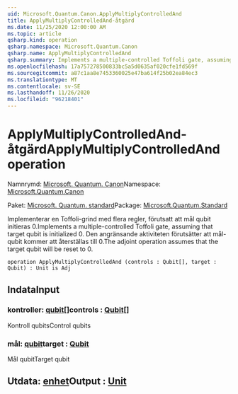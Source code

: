 ```yaml
---
uid: Microsoft.Quantum.Canon.ApplyMultiplyControlledAnd
title: ApplyMultiplyControlledAnd-åtgärd
ms.date: 11/25/2020 12:00:00 AM
ms.topic: article
qsharp.kind: operation
qsharp.namespace: Microsoft.Quantum.Canon
qsharp.name: ApplyMultiplyControlledAnd
qsharp.summary: Implements a multiple-controlled Toffoli gate, assuming that target qubit is initialized 0.  The adjoint operation assumes that the target qubit will be reset to 0.
ms.openlocfilehash: 17a757278500833bc5a5d0635af020cfe1fd569f
ms.sourcegitcommit: a87c1aa8e7453360025e47ba614f25b02ea84ec3
ms.translationtype: MT
ms.contentlocale: sv-SE
ms.lasthandoff: 11/26/2020
ms.locfileid: "96218401"
---
```

# <a name="applymultiplycontrolledand-operation"></a><span data-ttu-id="b43bb-102">ApplyMultiplyControlledAnd-åtgärd</span><span class="sxs-lookup"><span data-stu-id="b43bb-102">ApplyMultiplyControlledAnd operation</span></span>

<span data-ttu-id="b43bb-103">Namnrymd: [Microsoft. Quantum. Canon](xref:Microsoft.Quantum.Canon)</span><span class="sxs-lookup"><span data-stu-id="b43bb-103">Namespace: [Microsoft.Quantum.Canon](xref:Microsoft.Quantum.Canon)</span></span>

<span data-ttu-id="b43bb-104">Paket: [Microsoft. Quantum. standard](https://nuget.org/packages/Microsoft.Quantum.Standard)</span><span class="sxs-lookup"><span data-stu-id="b43bb-104">Package: [Microsoft.Quantum.Standard](https://nuget.org/packages/Microsoft.Quantum.Standard)</span></span>


<span data-ttu-id="b43bb-105">Implementerar en Toffoli-grind med flera regler, förutsatt att mål qubit initieras 0.</span><span class="sxs-lookup"><span data-stu-id="b43bb-105">Implements a multiple-controlled Toffoli gate, assuming that target qubit is initialized 0.</span></span>  <span data-ttu-id="b43bb-106">Den angränsande aktiviteten förutsätter att mål-qubit kommer att återställas till 0.</span><span class="sxs-lookup"><span data-stu-id="b43bb-106">The adjoint operation assumes that the target qubit will be reset to 0.</span></span>

```qsharp
operation ApplyMultiplyControlledAnd (controls : Qubit[], target : Qubit) : Unit is Adj
```


## <a name="input"></a><span data-ttu-id="b43bb-107">Indata</span><span class="sxs-lookup"><span data-stu-id="b43bb-107">Input</span></span>

### <a name="controls--qubit"></a><span data-ttu-id="b43bb-108">kontroller: [qubit](xref:microsoft.quantum.lang-ref.qubit)[]</span><span class="sxs-lookup"><span data-stu-id="b43bb-108">controls : [Qubit](xref:microsoft.quantum.lang-ref.qubit)[]</span></span>

<span data-ttu-id="b43bb-109">Kontroll qubits</span><span class="sxs-lookup"><span data-stu-id="b43bb-109">Control qubits</span></span>


### <a name="target--qubit"></a><span data-ttu-id="b43bb-110">mål: [qubit](xref:microsoft.quantum.lang-ref.qubit)</span><span class="sxs-lookup"><span data-stu-id="b43bb-110">target : [Qubit](xref:microsoft.quantum.lang-ref.qubit)</span></span>

<span data-ttu-id="b43bb-111">Mål qubit</span><span class="sxs-lookup"><span data-stu-id="b43bb-111">Target qubit</span></span>



## <a name="output--unit"></a><span data-ttu-id="b43bb-112">Utdata: [enhet](xref:microsoft.quantum.lang-ref.unit)</span><span class="sxs-lookup"><span data-stu-id="b43bb-112">Output : [Unit](xref:microsoft.quantum.lang-ref.unit)</span></span>

